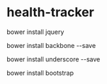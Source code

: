 # health-tracker

bower install jquery

bower install backbone --save

bower install underscore --save

bower install bootstrap